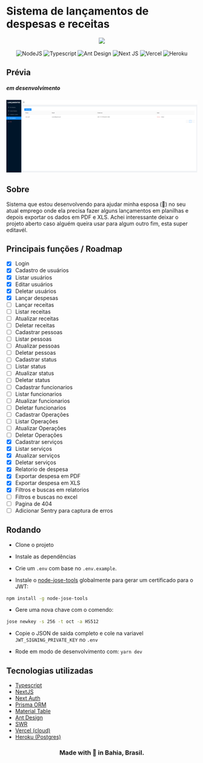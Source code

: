 # Sistema de lançamentos de despesas e receitas

<div align="center">
    <img src="https://cdn-icons-png.flaticon.com/512/888/888868.png" width="200">
</div>
<p align="center">
<img alt="NodeJS" src="https://img.shields.io/badge/node.js%20-%2343853D.svg?&style=for-the-badge&logo=node.js&logoColor=white"/>
<img alt="Typescript" src="https://img.shields.io/badge/TypeScript-007ACC?style=for-the-badge&logo=typescript&logoColor=white"/>
<img alt="Ant Design" src="https://img.shields.io/badge/Ant%20Design-1890FF?style=for-the-badge&logo=antdesign&logoColor=white"/>
<img alt="Next JS" src="https://img.shields.io/badge/next%20js%20-%23000000.svg?&style=for-the-badge&logo=next.js&logoColor=white"/>
<img alt="Vercel" src="https://img.shields.io/badge/vercel%20-%23000000.svg?&style=for-the-badge&logo=vercel&logoColor=white"/>
<img alt="Heroku" src="https://img.shields.io/badge/Heroku-430098?style=for-the-badge&logo=heroku&logoColor=white"/>
</p>

## Prévia

##### em desenvolvimento

![Prévia do sistema](previa.png)

## Sobre

Sistema que estou desenvolvendo para ajudar minha esposa (💙) no seu atual emprego onde ela precisa fazer alguns lançamentos em planilhas e depois exportar os dados em PDF e XLS.
Achei interessante deixar o projeto aberto caso alguém queira usar para algum outro fim, esta super editavél.

## Principais funções / Roadmap

- [x] Login
- [x] Cadastro de usuários
- [x] Listar usuários
- [x] Editar usuários
- [x] Deletar usuários
- [x] Lançar despesas
- [ ] Lançar receitas
- [ ] Listar receitas
- [ ] Atualizar receitas
- [ ] Deletar receitas
- [ ] Cadastrar pessoas
- [ ] Listar pessoas
- [ ] Atualizar pessoas
- [ ] Deletar pessoas
- [ ] Cadastrar status
- [ ] Listar status
- [ ] Atualizar status
- [ ] Deletar status
- [ ] Cadastrar funcionarios
- [ ] Listar funcionarios
- [ ] Atualizar funcionarios
- [ ] Deletar funcionarios
- [ ] Cadastrar Operações
- [ ] Listar Operações
- [ ] Atualizar Operações
- [ ] Deletar Operações
- [x] Cadastrar serviços
- [x] Listar serviços
- [x] Atualizar serviços
- [x] Deletar serviços
- [x] Relatorio de despesa
- [x] Exportar despesa em PDF
- [x] Exportar despesa em XLS
- [x] Filtros e buscas em relatorios
- [ ] Filtros e buscas no excel
- [ ] Pagina de 404
- [ ] Adicionar Sentry para captura de erros

## Rodando

- Clone o projeto

- Instale as dependências

- Crie um `.env` com base no `.env.example`.

- Instale o [node-jose-tools](https://github.com/phish108/node-jose-tools) globalmente para gerar um certificado para o JWT:

```bash
npm install -g node-jose-tools
```

- Gere uma nova chave com o comendo:

```bash
jose newkey -s 256 -t oct -a HS512
```

- Copie o JSON de saida completo e cole na variavel `JWT_SIGNING_PRIVATE_KEY` no `.env`

- Rode em modo de desenvolvimento com: `yarn dev`

## Tecnologias utilizadas

- [Typescript](https://www.typescriptlang.org/)
- [NextJS](https://nextjs.org/)
- [Next Auth](https://next-auth.js.org/)
- [Prisma ORM](https://www.prisma.io/)
- [Material Table](https://material-table-core.com/)
- [Ant Design](https://ant.design/)
- [SWR](https://swr.vercel.app/)
- [Vercel (cloud)](https://vercel.com)
- [Heroku (Postgres)](https://heroku.com/)

<div align="center">

### Made with 💙 in Bahia, Brasil.

</div>
